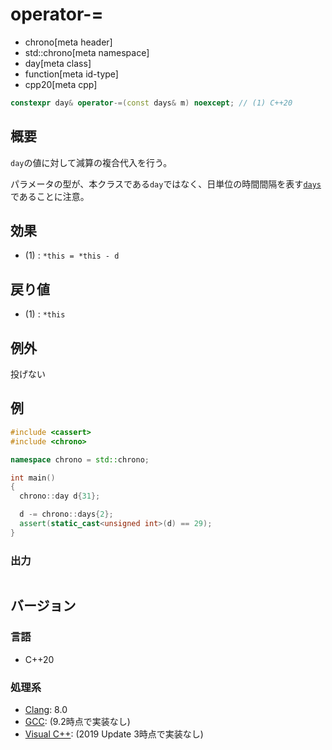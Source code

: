 # operator-=
* chrono[meta header]
* std::chrono[meta namespace]
* day[meta class]
* function[meta id-type]
* cpp20[meta cpp]

```cpp
constexpr day& operator-=(const days& m) noexcept; // (1) C++20
```

## 概要
`day`の値に対して減算の複合代入を行う。

パラメータの型が、本クラスである`day`ではなく、日単位の時間間隔を表す[`days`](/reference/chrono/duration_aliases.md)であることに注意。


## 効果
- (1) : `*this = *this - d`


## 戻り値
- (1) : `*this`


## 例外
投げない


## 例
```cpp example
#include <cassert>
#include <chrono>

namespace chrono = std::chrono;

int main()
{
  chrono::day d{31};

  d -= chrono::days{2};
  assert(static_cast<unsigned int>(d) == 29);
}
```

### 出力
```
```

## バージョン
### 言語
- C++20

### 処理系
- [Clang](/implementation.md#clang): 8.0
- [GCC](/implementation.md#gcc): (9.2時点で実装なし)
- [Visual C++](/implementation.md#visual_cpp): (2019 Update 3時点で実装なし)
